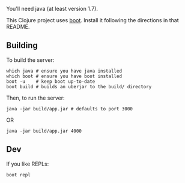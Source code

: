 You'll need java (at least version 1.7).

This Clojure project uses [boot](https://github.com/boot-clj/boot).
Install it following the directions in that README.

Building
--------

To build the server:

    which java # ensure you have java installed
    which boot # ensure you have boot installed
    boot -u    # keep boot up-to-date
    boot build # builds an uberjar to the build/ directory

Then, to run the server:

    java -jar build/app.jar # defaults to port 3000

OR

    java -jar build/app.jar 4000


Dev
---

If you like REPLs:

    boot repl
